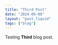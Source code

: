 ```yaml
---
title: "Third Post"
date: "2024-09-08"
layout: "post.liquid"
tags: ["blog"]
---
```


Testing **Third** blog post.